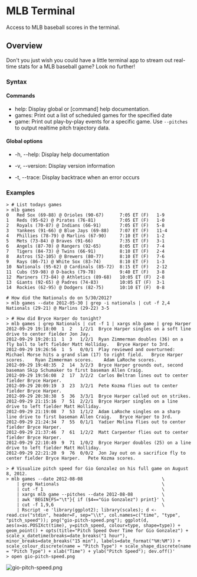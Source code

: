 # MLB Terminal

Access to MLB baseball scores in the terminal.

## Overview

Don't you just wish you could have a little terminal app to stream out real-time stats for a MLB baseball game? Look no further!

### Syntax

#### Commands

* help: Display global or [command] help documentation.
* games: Print out a list of scheduled games for the specified date
* game: Print out play-by-play events for a specific game. Use `--pitches` to output realtime pitch trajectory data.

#### Global options

* -h, --help: Display help documentation

* -v, --version: Display version information

* -t, --trace: Display backtrace when an error occurs

### Examples

    > # List todays games
    > mlb games
    0   Red Sox (69-88) @ Orioles (90-67)      7:05 ET (F)   1-9
    1   Reds (95-62) @ Pirates (76-81)         7:05 ET (F)   1-0
    2   Royals (70-87) @ Indians (66-91)       7:05 ET (F)   5-8
    3   Yankees (91-66) @ Blue Jays (69-88)    7:07 ET (F)   11-4
    4   Phillies (78-79) @ Marlins (67-90)     7:10 ET (F)   1-2
    5   Mets (73-84) @ Braves (91-66)          7:35 ET (F)   3-1
    6   Angels (87-70) @ Rangers (92-65)       8:05 ET (F)   7-4
    7   Tigers (84-73) @ Twins (66-91)         8:10 ET (F)   2-4
    8   Astros (52-105) @ Brewers (80-77)      8:10 ET (F)   7-6
    9   Rays (86-71) @ White Sox (83-74)       8:10 ET (F)   1-3
    10  Nationals (95-62) @ Cardinals (85-72)  8:15 ET (F)   2-12
    11  Cubs (59-98) @ D-backs (79-78)         9:40 ET (F)   3-8
    12  Mariners (73-84) @ Athletics (89-68)   10:05 ET (F)  2-8
    13  Giants (92-65) @ Padres (74-83)        10:05 ET (F)  3-1
    14  Rockies (62-95) @ Dodgers (82-75)      10:10 ET (F)  0-8

    # How did the Nationals do on 5/30/2012?
    > mlb games --date 2012-05-30 | grep -i nationals | cut -f 2,4
    Nationals (29-21) @ Marlins (29-22) 3-5

    > # How did Bryce Harper do tonight?
    > mlb games | grep Nationals | cut -f 1 | xargs mlb game | grep Harper
    2012-09-29 19:18:00  1  2   1/2/1  Bryce Harper singles on a soft line drive to center fielder Jon Jay.
    2012-09-29 19:20:11  1  3   1/2/1  Ryan Zimmerman doubles (36) on a fly ball to left fielder Matt Holliday.   Bryce Harper to 3rd.
    2012-09-29 19:26:56  1  5   0/0/1  Play reviewed and overturned: Michael Morse hits a grand slam (17) to right field.   Bryce Harper scores.    Ryan Zimmerman scores.    Adam LaRoche scores.
    2012-09-29 19:48:35  2  14  3/2/3  Bryce Harper grounds out, second baseman Skip Schumaker to first baseman Allen Craig.
    2012-09-29 19:56:08  2  17  3/2/2  Carlos Beltran lines out to center fielder Bryce Harper.
    2012-09-29 20:09:19  3  23  3/2/1  Pete Kozma flies out to center fielder Bryce Harper.
    2012-09-29 20:38:38  5  36  3/3/1  Bryce Harper called out on strikes.
    2012-09-29 21:15:16  7  51  2/2/1  Bryce Harper singles on a line drive to left fielder Matt Holliday.
    2012-09-29 21:19:08  7  53  1/1/2  Adam LaRoche singles on a sharp line drive to first baseman Allen Craig.   Bryce Harper to 3rd.
    2012-09-29 21:24:34  7  55  0/1/1  Yadier Molina flies out to center fielder Bryce Harper.
    2012-09-29 21:37:46  7  61  1/2/2  Matt Carpenter flies out to center fielder Bryce Harper.
    2012-09-29 22:10:49  9  71  1/0/2  Bryce Harper doubles (25) on a line drive to left fielder Matt Holliday.
    2012-09-29 22:21:20  9  76  0/0/2  Jon Jay out on a sacrifice fly to center fielder Bryce Harper.   Pete Kozma scores.

    > # Visualize pitch speed for Gio Gonzalez on his full game on August 8, 2012.
    > mlb games --date 2012-08-08                              \
        | grep Nationals                                       \
        | cut -f 1                                             \
        | xargs mlb game --pitches --date 2012-08-08           \
        | awk 'BEGIN{FS="\t"}{ if ($4=="Gio Gonzalez") print}' \
        | cut -f 1,9,6                                         \
        | Rscript -e 'library(ggplot2); library(scales); d <- read.csv("stdin", header=F, sep="\\t", col.names=c("time", "type", "pitch_speed")); png("gio-pitch-speed.png"); ggplot(d, aes(x=as.POSIXct(time), y=pitch_speed, colour=type, shape=type)) + geom_point() + opts(title="Pitch Speed Over Time for Gio Gonzalez") + scale_x_datetime(breaks=date_breaks("1 hour"), minor_breaks=date_breaks("15 min"), labels=date_format("%H:%M")) + scale_colour_discrete(name = "Pitch Type") + scale_shape_discrete(name = "Pitch Type") + xlab("Time") + ylab("Pitch Speed"); dev.off()'
    > open gio-pitch-speed.png
![gio-pitch-speed.png](http://i.imgur.com/WFw3J.png)
